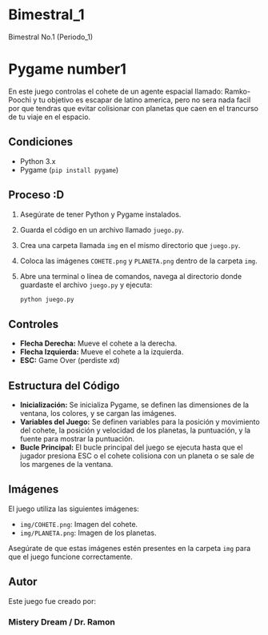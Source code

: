 # Bimestral_1
Bimestral No.1 (Periodo_1)

# Pygame number1

En este juego controlas el cohete de un agente espacial llamado: Ramko-Poochi y tu objetivo es escapar de latino america, pero no sera nada facil por que tendras que evitar colisionar con planetas que caen en el trancurso de tu viaje en el espacio.

## Condiciones

* Python 3.x
* Pygame (`pip install pygame`)

## Proceso :D

1.  Asegúrate de tener Python y Pygame instalados.
2.  Guarda el código en un archivo llamado `juego.py`.
3.  Crea una carpeta llamada `img` en el mismo directorio que `juego.py`.
4.  Coloca las imágenes `COHETE.png` y `PLANETA.png` dentro de la carpeta `img`.
5.  Abre una terminal o línea de comandos, navega al directorio donde guardaste el archivo `juego.py` y ejecuta:

    ```bash
    python juego.py
    ```

## Controles

* **Flecha Derecha:** Mueve el cohete a la derecha.
* **Flecha Izquierda:** Mueve el cohete a la izquierda.
* **ESC:** Game Over (perdiste xd)

## Estructura del Código

* **Inicialización:** Se inicializa Pygame, se definen las dimensiones de la ventana, los colores, y se cargan las imágenes.
* **Variables del Juego:** Se definen variables para la posición y movimiento del cohete, la posición y velocidad de los planetas, la puntuación, y la fuente para mostrar la puntuación.
* **Bucle Principal:** El bucle principal del juego se ejecuta hasta que el jugador presiona ESC o el cohete colisiona con un planeta o se sale de los margenes de la ventana.

## Imágenes

El juego utiliza las siguientes imágenes:

* `img/COHETE.png`: Imagen del cohete.
* `img/PLANETA.png`: Imagen de los planetas.

Asegúrate de que estas imágenes estén presentes en la carpeta `img` para que el juego funcione correctamente.

## Autor

Este juego fue creado por:

### Mistery Dream / Dr. Ramon